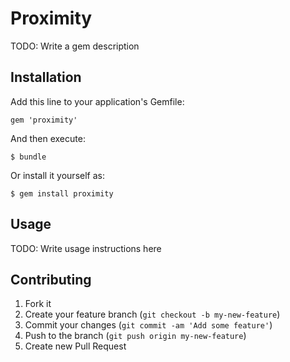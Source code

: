# Proximity

TODO: Write a gem description

## Installation

Add this line to your application's Gemfile:

    gem 'proximity'

And then execute:

    $ bundle

Or install it yourself as:

    $ gem install proximity

## Usage

TODO: Write usage instructions here

## Contributing

1. Fork it
2. Create your feature branch (`git checkout -b my-new-feature`)
3. Commit your changes (`git commit -am 'Add some feature'`)
4. Push to the branch (`git push origin my-new-feature`)
5. Create new Pull Request
